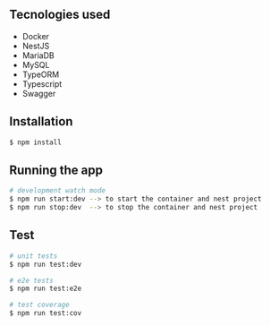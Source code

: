 ## Tecnologies  used 
-	Docker
-	NestJS 
-	MariaDB
- MySQL
- TypeORM
- Typescript
- Swagger

## Installation

```bash
$ npm install
```

## Running the app

```bash
# development watch mode
$ npm run start:dev --> to start the container and nest project
$ npm run stop:dev  --> to stop the container and nest project

```
## Test

```bash
# unit tests
$ npm run test:dev

# e2e tests
$ npm run test:e2e

# test coverage
$ npm run test:cov
```
